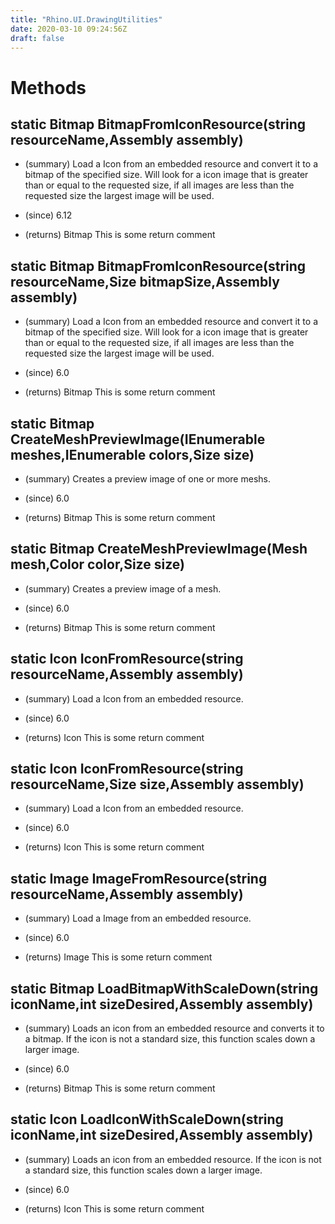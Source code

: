 ```yaml
---
title: "Rhino.UI.DrawingUtilities"
date: 2020-03-10 09:24:56Z
draft: false
---
```


# Methods
## static Bitmap BitmapFromIconResource(string resourceName,Assembly assembly)
- (summary) 
     Load a Icon from an embedded resource and convert it to a bitmap of the
     specified size.  Will look for a icon image that is greater than or
     equal to the requested size, if all images are less than the requested
     size the largest image will be used.
     
- (since) 6.12
- (returns) Bitmap This is some return comment
## static Bitmap BitmapFromIconResource(string resourceName,Size bitmapSize,Assembly assembly)
- (summary) 
     Load a Icon from an embedded resource and convert it to a bitmap of the
     specified size.  Will look for a icon image that is greater than or
     equal to the requested size, if all images are less than the requested
     size the largest image will be used.
     
- (since) 6.0
- (returns) Bitmap This is some return comment
## static Bitmap CreateMeshPreviewImage(IEnumerable<Mesh> meshes,IEnumerable<Color> colors,Size size)
- (summary) 
     Creates a preview image of one or more meshs.
     
- (since) 6.0
- (returns) Bitmap This is some return comment
## static Bitmap CreateMeshPreviewImage(Mesh mesh,Color color,Size size)
- (summary) 
     Creates a preview image of a mesh.
     
- (since) 6.0
- (returns) Bitmap This is some return comment
## static Icon IconFromResource(string resourceName,Assembly assembly)
- (summary) 
     Load a Icon from an embedded resource.
     
- (since) 6.0
- (returns) Icon This is some return comment
## static Icon IconFromResource(string resourceName,Size size,Assembly assembly)
- (summary) 
     Load a Icon from an embedded resource.
     
- (since) 6.0
- (returns) Icon This is some return comment
## static Image ImageFromResource(string resourceName,Assembly assembly)
- (summary) 
     Load a Image from an embedded resource.
     
- (since) 6.0
- (returns) Image This is some return comment
## static Bitmap LoadBitmapWithScaleDown(string iconName,int sizeDesired,Assembly assembly)
- (summary) 
     Loads an icon from an embedded resource and converts it to a bitmap.
     If the icon is not a standard size, this function scales down a larger
     image.
     
- (since) 6.0
- (returns) Bitmap This is some return comment
## static Icon LoadIconWithScaleDown(string iconName,int sizeDesired,Assembly assembly)
- (summary) 
     Loads an icon from an embedded resource.
     If the icon is not a standard size, this function scales down a larger
     image.
     
- (since) 6.0
- (returns) Icon This is some return comment
